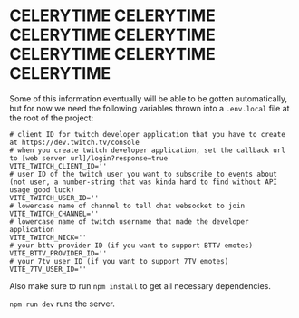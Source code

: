 # CELERYTIME CELERYTIME CELERYTIME CELERYTIME CELERYTIME CELERYTIME CELERYTIME

Some of this information eventually will be able to be gotten automatically, but for now we need the following variables thrown into a `.env.local` file at the root of the project:

```
# client ID for twitch developer application that you have to create at https://dev.twitch.tv/console
# when you create twitch developer application, set the callback url to [web server url]/login?response=true
VITE_TWITCH_CLIENT_ID=''
# user ID of the twitch user you want to subscribe to events about (not user, a number-string that was kinda hard to find without API usage good luck)
VITE_TWITCH_USER_ID=''
# lowercase name of channel to tell chat websocket to join
VITE_TWITCH_CHANNEL=''
# lowercase name of twitch username that made the developer application
VITE_TWITCH_NICK=''
# your bttv provider ID (if you want to support BTTV emotes)
VITE_BTTV_PROVIDER_ID=''
# your 7tv user ID (if you want to support 7TV emotes)
VITE_7TV_USER_ID=''
```

Also make sure to run `npm install` to get all necessary dependencies.

`npm run dev` runs the server.